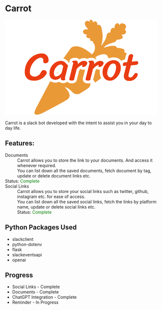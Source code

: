 # Carrot

![carrot](https://github.com/Kemosabe2911/Carrot/blob/master/client/src/assets/carrot-logo.png "Carrot")

Carrot is a slack bot developed with the intent to assist you in your day to day life.

## Features:

<dl>
  <dt>Documents</dt>
  <dd>Carrot allows you to store the link to your documents. And access it whenever required. <br>
    You can list down all the saved documents, fetch document by tag, update or delete document links etc.</dd>
  Status: <span style="color:green">Complete</span>

  <dt>Social Links</dt>
  <dd>Carrot allows you to store your social links such as twitter, github, instagram etc. for ease of access.<br>
    You can list down all the saved social links, fetch the links by platform name, update or delete social links etc.<br>
    Status: <span style="color:green">Complete</span></dd>

  <!-- <dt>Documents</dt>
  <dd>It allows you to store the link to your documents. And access it whenever required. <br>
    You can list down all the saved documents, fetch document by tag, update or delete document links etc.</dd> -->
</dl>

## Python Packages Used
- slackclient
- python-dotenv
- flask
- slackeventsapi
- openai

## Progress
 - Social Links - Complete
 - Documents - Complete
 - ChatGPT Integration - Complete
 - Reminder - In Progress